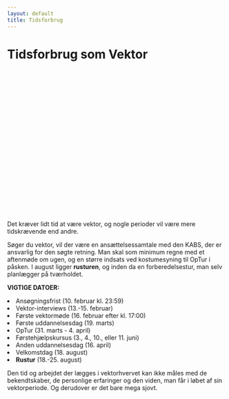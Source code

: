 ```yaml
---
layout: default
title: Tidsforbrug
---
```


<h1>Tidsforbrug som Vektor</h1>

<div id="poster-image" style="height: 335px; background-image: url('/static/img/tidsforbrugSommer23.gif');">
</div>

<p>
Det kræver lidt tid at være vektor, og nogle perioder vil være mere tidskrævende end andre.
</p>

<p>
Søger du vektor, vil der være en ansættelsessamtale med den KABS, der er ansvarlig for den søgte retning.  Man skal som minimum regne med et aftenmøde om ugen, og en større indsats ved kostumesyning til OpTur i påsken. I august ligger <b>rusturen</b>, og inden da en forberedelsestur, man selv planlægger på tværholdet.
</p>

<p>
<b>VIGTIGE DATOER:</b>
</p>

<li>Ansøgningsfrist (10. februar kl. 23:59)	        </li>
<li>Vektor-interviews (13.-15. februar)             </li>
<li>Første vektormøde (16. februar efter kl. 17:00)	</li>
<li>Første uddannelsesdag (19. marts)				</li>
<li>OpTur (31. marts - 4. april)					</li>
<li>Førstehjælpskursus (3., 4., 10., eller 11. juni)</li>
<li>Anden uddannelsesdag (16. april)				</li>
<li>Velkomstdag (18. august)						</li>
<li><b>Rustur</b> (18.-25. august)							</li>

<p>
Den tid og arbejdet der lægges i vektorhvervet kan ikke måles med de bekendtskaber, de personlige erfaringer og den viden, man får i løbet af sin vektorperiode. Og derudover er det bare mega sjovt.
</p>


<!-- OLD (W2022)
<p>
Det kræver lidt tid at være vektor. Nogle perioder er mere tidskrævende end andre. 
Man skal minimum regne med et aftenmøde om ugen og en større indsats ved kostumesyning op til OPtur i påsken.
I august er der rustur, og forinden en forberedelsestur, som man, som tværhold, selv er herre over at få planlagt.
</p>

<p>
Søger du som vektor, vil der være ansættelsessamtale med den KABS, som er ansvarlig for din ønskede retning.
</p>

<p>
<b>VIGTIGE DATOER:</b>
</p>

<li>Første Vektormøde (27. oktober efter 17:00)</li>
<li>Første uddannelsesdag (13. november)</li>
<li>vOP-tur (18. - 20. november)</li>
<li>Førstehjælp (8. januar)</li>
<li>Anden uddannelsesdag (14. januar)</li>
<li>Deltage på introdagen (24. januar)</li>
<li>Deltage på rustur i uge 4 (Dvs. ingen PF skitur 😢)</li>

<p>
Den tid og det arbejde der lægges i vektorhvervet, kan slet ikke måles med de bekendtskaber, den personlige erfaring samt viden, man får i løbet af sin vektorperiode. Udover at det bare er mega sjovt.
</p>
-->